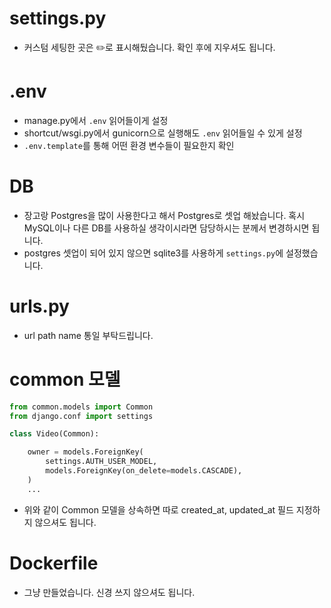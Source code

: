 # settings.py

- 커스텀 세팅한 곳은 ✏️로 표시해뒀습니다. 확인 후에 지우셔도 됩니다.

# .env

- manage.py에서 `.env` 읽어들이게 설정
- shortcut/wsgi.py에서 gunicorn으로 실행해도 `.env` 읽어들일 수 있게 설정
- `.env.template`를 통해 어떤 환경 변수들이 필요한지 확인

# DB

- 장고랑 Postgres을 많이 사용한다고 해서 Postgres로 셋업 해놨습니다. 혹시 MySQL이나 다른 DB를 사용하실 생각이시라면 담당하시는 분께서 변경하시면 됩니다.
- postgres 셋업이 되어 있지 않으면 sqlite3를 사용하게 `settings.py`에 설정했습니다.

# urls.py

- url path name 통일 부탁드립니다.

# common 모델

```python
from common.models import Common
from django.conf import settings

class Video(Common):

    owner = models.ForeignKey(
        settings.AUTH_USER_MODEL,
        models.ForeignKey(on_delete=models.CASCADE),
    )
    ...
```

- 위와 같이 Common 모델을 상속하면 따로 created_at, updated_at 필드 지정하지 않으셔도 됩니다.

# Dockerfile

- 그냥 만들었습니다. 신경 쓰지 않으셔도 됩니다.
